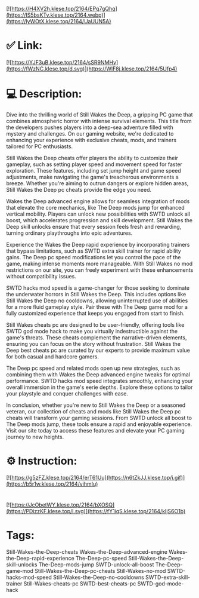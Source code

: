 [![https://H4XV2h.klese.top/2164/EPq7gQhq](https://IS5bsKTv.klese.top/2164.webp)](https://lyWOtX.klese.top/2164/UaUUN5A)
# ✅ Link:
[![https://YJF3uB.klese.top/2164/sSR9NMHv](https://fWzNC.klese.top/d.svg)](https://WlF8j.klese.top/2164/5Ufp4)
# 💻 Description:
Dive into the thrilling world of Still Wakes the Deep, a gripping PC game that combines atmospheric horror with intense survival elements. This title from the developers pushes players into a deep-sea adventure filled with mystery and challenges. On our gaming website, we're dedicated to enhancing your experience with exclusive cheats, mods, and trainers tailored for PC enthusiasts.



Still Wakes the Deep cheats offer players the ability to customize their gameplay, such as setting player speed and movement speed for faster exploration. These features, including set jump height and game speed adjustments, make navigating the game's treacherous environments a breeze. Whether you're aiming to outrun dangers or explore hidden areas, Still Wakes the Deep pc cheats provide the edge you need.



Wakes the Deep advanced engine allows for seamless integration of mods that elevate the core mechanics, like The Deep mods jump for enhanced vertical mobility. Players can unlock new possibilities with SWTD unlock all boost, which accelerates progression and skill development. Still Wakes the Deep skill unlocks ensure that every session feels fresh and rewarding, turning ordinary playthroughs into epic adventures.



Experience the Wakes the Deep rapid experience by incorporating trainers that bypass limitations, such as SWTD extra skill trainer for rapid ability gains. The Deep pc speed modifications let you control the pace of the game, making intense moments more manageable. With Still Wakes no mod restrictions on our site, you can freely experiment with these enhancements without compatibility issues.



SWTD hacks mod speed is a game-changer for those seeking to dominate the underwater horrors in Still Wakes the Deep. This includes options like Still Wakes the Deep no cooldowns, allowing uninterrupted use of abilities for a more fluid gameplay style. Pair these with The Deep game mod for a fully customized experience that keeps you engaged from start to finish.



Still Wakes cheats pc are designed to be user-friendly, offering tools like SWTD god mode hack to make you virtually indestructible against the game's threats. These cheats complement the narrative-driven elements, ensuring you can focus on the story without frustration. Still Wakes the Deep best cheats pc are curated by our experts to provide maximum value for both casual and hardcore gamers.



The Deep pc speed and related mods open up new strategies, such as combining them with Wakes the Deep advanced engine tweaks for optimal performance. SWTD hacks mod speed integrates smoothly, enhancing your overall immersion in the game's eerie depths. Explore these options to tailor your playstyle and conquer challenges with ease.



In conclusion, whether you're new to Still Wakes the Deep or a seasoned veteran, our collection of cheats and mods like Still Wakes the Deep pc cheats will transform your gaming sessions. From SWTD unlock all boost to The Deep mods jump, these tools ensure a rapid and enjoyable experience. Visit our site today to access these features and elevate your PC gaming journey to new heights.

# ⚙️ Instruction:
[![https://g5zFZ.klese.top/2164/erT61Uu](https://n6tZkJJ.klese.top/i.gif)](https://b5r1w.klese.top/2164/vihmIu)
#
[![https://JcObetWY.klese.top/2164/bXOSQ](https://PDizzKF.klese.top/l.svg)](https://fY1iqS.klese.top/2164/kIjS6O1b)
# Tags:
Still-Wakes-the-Deep-cheats Wakes-the-Deep-advanced-engine Wakes-the-Deep-rapid-experience The-Deep-pc-speed Still-Wakes-the-Deep-skill-unlocks The-Deep-mods-jump SWTD-unlock-all-boost The-Deep-game-mod Still-Wakes-the-Deep-pc-cheats Still-Wakes-no-mod SWTD-hacks-mod-speed Still-Wakes-the-Deep-no-cooldowns SWTD-extra-skill-trainer Still-Wakes-cheats-pc SWTD-best-cheats-pc SWTD-god-mode-hack







